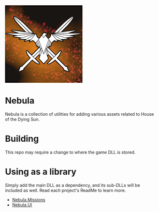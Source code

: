 ![Icon of the mod](icon.png)
# Nebula
Nebula is a collection of utilities for adding various assets related to House of the Dying Sun.
# Building
This repo may require a change to where the game DLL is stored.
# Using as a library
Simply add the main DLL as a dependency, and its sub-DLLs will be included as well. Read each project's ReadMe to learn more.
- [Nebula.Missions](Nebula.Missions/README.md)
- [Nebula.UI](Nebula.UI/README.md)